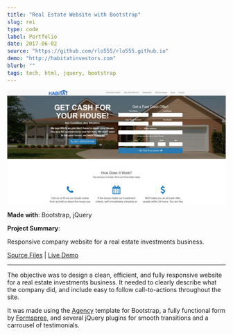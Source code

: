 ```yaml
---
title: "Real Estate Website with Bootstrap"
slug: rei
type: code
label: Portfolio
date: 2017-06-02
source: "https://github.com/rlo555/rlo555.github.io"
demo: "http://habitatinvestors.com"
blurb: ""
tags: tech, html, jquery, bootstrap
---
```


<img src="../img/rei.jpg" class="profile">

**Made with**: <i class="icon-bootstrap"></i> Bootstrap, <i class="icon-jquery"></i> jQuery

**Project Summary**:

Responsive company website for a real estate investments business.

[Source Files](https://github.com/rlo555/rlo555.github.io) | [Live Demo](http://habitatinvestors.com)<hr class="art" />

The objective was to design a clean, efficient, and fully responsive website for a real estate investments business. It needed to clearly describe what the company did, and include easy to follow call-to-actions throughout the site.

It was made using the [Agency](https://startbootstrap.com/template-overviews/agency/) template for Bootstrap, a fully functional form by [Formspree](http://formspree.io), and several jQuery plugins for smooth transitions and a carrousel of testimonials.
